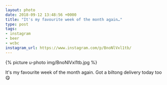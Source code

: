 ```yaml
---
layout: photo
date: 2018-09-12 13:48:56 +0000
title: "It's my favourite week of the month again…"
type: post
tags:
- instagram
- beer
- wcbc
instagram_url: https://www.instagram.com/p/BnoNlVxl1tb/
---
```


{% picture u-photo img/BnoNlVxl1tb.jpg %}

It's my favourite week of the month again. Got a biltong delivery today too 😋
